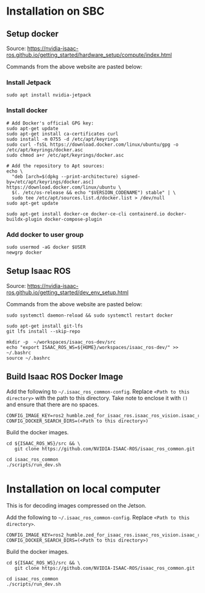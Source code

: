 # Installation on SBC

## Setup docker

Source: https://nvidia-isaac-ros.github.io/getting_started/hardware_setup/compute/index.html

Commands from the above website are pasted below:

### Install Jetpack

```
sudo apt install nvidia-jetpack
```

### Install docker

```
# Add Docker's official GPG key:
sudo apt-get update
sudo apt-get install ca-certificates curl
sudo install -m 0755 -d /etc/apt/keyrings
sudo curl -fsSL https://download.docker.com/linux/ubuntu/gpg -o /etc/apt/keyrings/docker.asc
sudo chmod a+r /etc/apt/keyrings/docker.asc

# Add the repository to Apt sources:
echo \
  "deb [arch=$(dpkg --print-architecture) signed-by=/etc/apt/keyrings/docker.asc] https://download.docker.com/linux/ubuntu \
  $(. /etc/os-release && echo "$VERSION_CODENAME") stable" | \
  sudo tee /etc/apt/sources.list.d/docker.list > /dev/null
sudo apt-get update

sudo apt-get install docker-ce docker-ce-cli containerd.io docker-buildx-plugin docker-compose-plugin
```

### Add docker to user group

```
sudo usermod -aG docker $USER
newgrp docker
```

## Setup Isaac ROS

Source: https://nvidia-isaac-ros.github.io/getting_started/dev_env_setup.html

Commands from the above website are pasted below:

```
sudo systemctl daemon-reload && sudo systemctl restart docker

sudo apt-get install git-lfs
git lfs install --skip-repo

mkdir -p  ~/workspaces/isaac_ros-dev/src
echo "export ISAAC_ROS_WS=${HOME}/workspaces/isaac_ros-dev/" >> ~/.bashrc
source ~/.bashrc
```

## Build Isaac ROS Docker Image

Add the following to `~/.isaac_ros_common-config`. Replace `<Path to this directory>`
with the path to this directory. Take note to enclose it with `()` and ensure that 
there are no spaces.

```
CONFIG_IMAGE_KEY=ros2_humble.zed_for_isaac_ros.isaac_ros_vision.isaac_ros_decoder
CONFIG_DOCKER_SEARCH_DIRS=(<Path to this directory>)
```

Build the docker images.

```
cd ${ISAAC_ROS_WS}/src && \
   git clone https://github.com/NVIDIA-ISAAC-ROS/isaac_ros_common.git

cd isaac_ros_common
./scripts/run_dev.sh
```

# Installation on local computer

This is for decoding images compressed on the Jetson.

Add the following to `~/.isaac_ros_common-config`. Replace `<Path to this directory>`.

```
CONFIG_IMAGE_KEY=ros2_humble.zed_for_isaac_ros.isaac_ros_vision.isaac_ros_decoder
CONFIG_DOCKER_SEARCH_DIRS=(<Path to this directory>)
```

Build the docker images.

```
cd ${ISAAC_ROS_WS}/src && \
   git clone https://github.com/NVIDIA-ISAAC-ROS/isaac_ros_common.git

cd isaac_ros_common
./scripts/run_dev.sh
```
